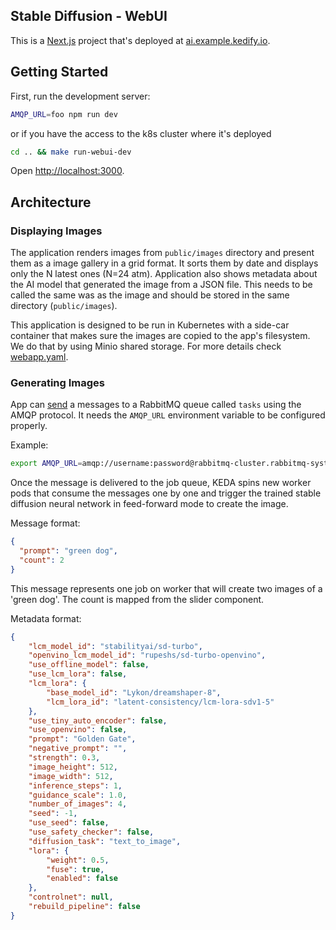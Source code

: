 ## Stable Diffusion - WebUI

This is a [Next.js](https://nextjs.org/) project that's deployed at [ai.example.kedify.io](http://ai.example.kedify.io/).

## Getting Started

First, run the development server:

```bash
AMQP_URL=foo npm run dev
```
or if you have the access to the k8s cluster where it's deployed

```bash
cd .. && make run-webui-dev
```

Open [http://localhost:3000](http://localhost:3000).

## Architecture

### Displaying Images

The application renders images from `public/images` directory and present them as a image gallery in a grid format.
It sorts them by date and displays only the N latest ones (N=24 atm).
Application also shows metadata about the AI model that generated the image from a JSON file.
This needs to be called the same was as the image and should be stored in the same directory (`public/images`).

This application is designed to be run in Kubernetes with a side-car container that makes sure the images are copied to the app's filesystem.
We do that by using Minio shared storage.
For more details check [webapp.yaml](https://github.com/kedify/examples/blob/803c28a19eb6c1b6b7a625bb9932c0566a762778/samples/stable-diffusion/manifests/webapp.yaml#L62-L88).

### Generating Images

App can [send](https://github.com/kedify/examples/blob/803c28a19eb6c1b6b7a625bb9932c0566a762778/samples/stable-diffusion/webui/app/services/images.ts#L36) 
a messages to a RabbitMQ queue called `tasks` using the AMQP protocol. It needs the `AMQP_URL` environment variable to be configured properly.

Example:

```bash
export AMQP_URL=amqp://username:password@rabbitmq-cluster.rabbitmq-system.svc.cluster.local:5672
```

Once the message is delivered to the job queue, KEDA spins new worker pods that consume the messages one by one and trigger the trained stable diffusion neural network in feed-forward mode to create the image.

Message format:
```json
{
  "prompt": "green dog",
  "count": 2
}
```

This message represents one job on worker that will create two images of a 'green dog'. The count is mapped from the slider component.

Metadata format:
```json
{
    "lcm_model_id": "stabilityai/sd-turbo",
    "openvino_lcm_model_id": "rupeshs/sd-turbo-openvino",
    "use_offline_model": false,
    "use_lcm_lora": false,
    "lcm_lora": {
        "base_model_id": "Lykon/dreamshaper-8",
        "lcm_lora_id": "latent-consistency/lcm-lora-sdv1-5"
    },
    "use_tiny_auto_encoder": false,
    "use_openvino": false,
    "prompt": "Golden Gate",
    "negative_prompt": "",
    "strength": 0.3,
    "image_height": 512,
    "image_width": 512,
    "inference_steps": 1,
    "guidance_scale": 1.0,
    "number_of_images": 4,
    "seed": -1,
    "use_seed": false,
    "use_safety_checker": false,
    "diffusion_task": "text_to_image",
    "lora": {
        "weight": 0.5,
        "fuse": true,
        "enabled": false
    },
    "controlnet": null,
    "rebuild_pipeline": false
}
```
